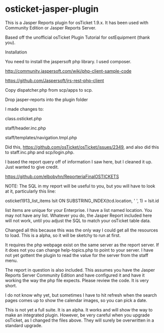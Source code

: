 # osticket-jasper-plugin

This is a Jasper Reports plugin for osTicket 1.9.x.  It has been used with Community Edition or Jasper Reports Server.  

Based off the unofficial osTicket Plugin Tutorial for ostEquipment (thank you).

Installation

You need to install the jaspersoft php library.  I used composer.

http://community.jaspersoft.com/wiki/php-client-sample-code

https://github.com/Jaspersoft/jrs-rest-php-client

Copy dispatcher.php from scp/apps to scp.

Drop jasper-reports into the plugin folder

I made changes to:

class.osticket.php

staff/header.inc.php

staff/templates/navigation.tmpl.php

Did this, https://github.com/osTicket/osTicket/issues/2349, and also did this to staff.inc.php and scp/login.php.

I based the report query off of information I saw here, but I cleaned it up.  Just wanted to give credit.

https://github.com/elbobyhn/ReporteriaFinalOSTICKETS

NOTE:  The SQL in my report will be useful to you, but you will have to look at it, particularly this line:

 osticket1913_list_items lsit ON SUBSTRING_INDEX(tcd.location, ' ', 1) = lsit.id
 
 list items are unique for your Enterprise.  I have a list named location.  You may not have any list.  Whatever you do, the Jasper Report included here will not work, until you adjust the SQL to match your osTicket table data.


Changed all this because this was the only way I could get all the resources to load.  This is a alpha, so it will be sketchy to run at first.

It requires the php webpage exist on the same server as the report server.  If it does not you can change help-topics.php to point to your server.  I have not yet gottent the plugin to read the value for the server from the staff menu.

The report in question is also included.  This assumes you have the Jasper Reports Server Community Edition and have configured it and have it working the way the php file expects.  Please review the code.  It is very short.

I do not know why yet, but sometimes I have to hit refresh when the search pages comes up to show the calendar images, so you can pick a date.

This is not yet a full suite.  It is an alpha.  It works and will show the way to make an integrated plugin.  However, be very careful when you upgrade osTicket, as I changed the files above.  They will surely be overwritten in a standard upgrade.
